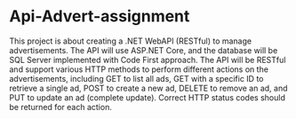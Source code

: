 # Api-Advert-assignment
This project is about creating a .NET WebAPI (RESTful) to manage advertisements. The API will use ASP.NET Core, and the database will be SQL Server implemented with Code First approach. The API will be RESTful and support various HTTP methods to perform different actions on the advertisements, including GET to list all ads, GET with a specific ID to retrieve a single ad, POST to create a new ad, DELETE to remove an ad, and PUT to update an ad (complete update). Correct HTTP status codes should be returned for each action.

